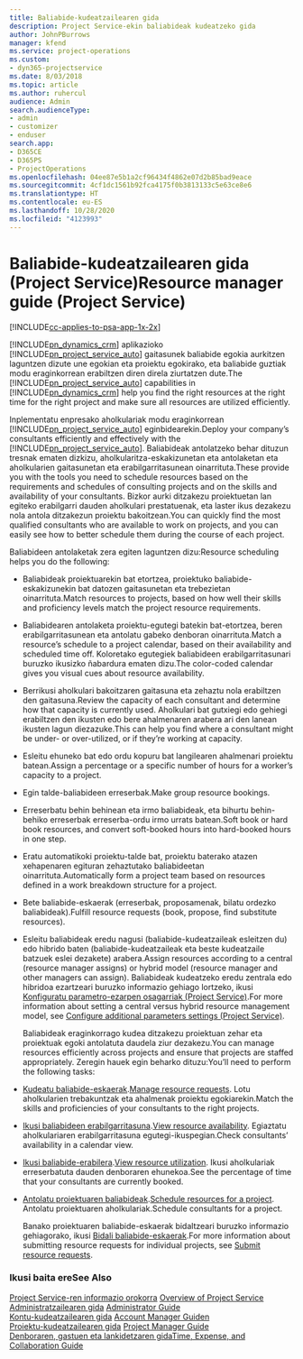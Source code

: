 ```yaml
---
title: Baliabide-kudeatzailearen gida
description: Project Service-ekin baliabideak kudeatzeko gida
author: JohnPBurrows
manager: kfend
ms.service: project-operations
ms.custom:
- dyn365-projectservice
ms.date: 8/03/2018
ms.topic: article
ms.author: ruhercul
audience: Admin
search.audienceType:
- admin
- customizer
- enduser
search.app:
- D365CE
- D365PS
- ProjectOperations
ms.openlocfilehash: 04ee87e5b1a2cf96434f4862e07d2b85bad9eace
ms.sourcegitcommit: 4cf1dc1561b92fca4175f0b3813133c5e63ce8e6
ms.translationtype: HT
ms.contentlocale: eu-ES
ms.lasthandoff: 10/28/2020
ms.locfileid: "4123993"
---
```

# <a name="resource-manager-guide-project-service"></a><span data-ttu-id="e75ea-103">Baliabide-kudeatzailearen gida (Project Service)</span><span class="sxs-lookup"><span data-stu-id="e75ea-103">Resource manager guide (Project Service)</span></span>

[!INCLUDE[cc-applies-to-psa-app-1x-2x](../includes/cc-applies-to-psa-app-1x-2x.md)]

<span data-ttu-id="e75ea-104">[!INCLUDE[pn_dynamics_crm](../includes/pn-dynamics-crm.md)] aplikazioko [!INCLUDE[pn_project_service_auto](../includes/pn-project-service-auto.md)] gaitasunek baliabide egokia aurkitzen laguntzen dizute une egokian eta proiektu egokirako, eta baliabide guztiak modu eraginkorrean erabiltzen diren direla ziurtatzen dute.</span><span class="sxs-lookup"><span data-stu-id="e75ea-104">The [!INCLUDE[pn_project_service_auto](../includes/pn-project-service-auto.md)] capabilities in [!INCLUDE[pn_dynamics_crm](../includes/pn-dynamics-crm.md)] help you find the right resources at the right time for the right project and make sure all resources are utilized efficiently.</span></span>  
  
 <span data-ttu-id="e75ea-105">Inplementatu enpresako aholkulariak modu eraginkorrean [!INCLUDE[pn_project_service_auto](../includes/pn-project-service-auto.md)] eginbidearekin.</span><span class="sxs-lookup"><span data-stu-id="e75ea-105">Deploy your company’s consultants efficiently and effectively with the [!INCLUDE[pn_project_service_auto](../includes/pn-project-service-auto.md)].</span></span> <span data-ttu-id="e75ea-106">Baliabideak antolatzeko behar dituzun tresnak ematen dizkizu, aholkularitza-eskakizunetan eta antolaketan eta aholkularien gaitasunetan eta erabilgarritasunean oinarrituta.</span><span class="sxs-lookup"><span data-stu-id="e75ea-106">These provide you with the tools you need to schedule resources based on the requirements and schedules of consulting projects and on the skills and availability of your consultants.</span></span> <span data-ttu-id="e75ea-107">Bizkor aurki ditzakezu proiektuetan lan egiteko erabilgarri dauden aholkulari prestatuenak, eta laster ikus dezakezu nola antola ditzakezun proiektu bakoitzean.</span><span class="sxs-lookup"><span data-stu-id="e75ea-107">You can quickly find the most qualified consultants who are available to work on projects, and you can easily see how to better schedule them during the course of each project.</span></span>  
  
 <span data-ttu-id="e75ea-108">Baliabideen antolaketak zera egiten laguntzen dizu:</span><span class="sxs-lookup"><span data-stu-id="e75ea-108">Resource scheduling helps you do the following:</span></span>  
  
- <span data-ttu-id="e75ea-109">Baliabideak proiektuarekin bat etortzea, proiektuko baliabide-eskakizunekin bat datozen gaitasunetan eta trebezietan oinarrituta.</span><span class="sxs-lookup"><span data-stu-id="e75ea-109">Match resources to projects, based on how well their skills and proficiency levels match the project resource requirements.</span></span>  
  
- <span data-ttu-id="e75ea-110">Baliabidearen antolaketa proiektu-egutegi batekin bat-etortzea, beren erabilgarritasunean eta antolatu gabeko denboran oinarrituta.</span><span class="sxs-lookup"><span data-stu-id="e75ea-110">Match a resource’s schedule to a project calendar, based on their availability and scheduled time off.</span></span> <span data-ttu-id="e75ea-111">Koloretako egutegiek baliabideen erabilgarritasunari buruzko ikusizko ñabardura ematen dizu.</span><span class="sxs-lookup"><span data-stu-id="e75ea-111">The color-coded calendar gives you visual cues about resource availability.</span></span>  
  
- <span data-ttu-id="e75ea-112">Berrikusi aholkulari bakoitzaren gaitasuna eta zehaztu nola erabiltzen den gaitasuna.</span><span class="sxs-lookup"><span data-stu-id="e75ea-112">Review the capacity of each consultant and determine how that capacity is currently used.</span></span> <span data-ttu-id="e75ea-113">Aholkulari bat gutxiegi edo gehiegi erabiltzen den ikusten edo bere ahalmenaren arabera ari den lanean ikusten lagun diezazuke.</span><span class="sxs-lookup"><span data-stu-id="e75ea-113">This can help you find where a consultant might be under- or over-utilized, or if they’re working at capacity.</span></span>  
  
- <span data-ttu-id="e75ea-114">Esleitu ehuneko bat edo ordu kopuru bat langilearen ahalmenari proiektu batean.</span><span class="sxs-lookup"><span data-stu-id="e75ea-114">Assign a percentage or a specific number of hours for a worker’s capacity to a project.</span></span>  
  
- <span data-ttu-id="e75ea-115">Egin talde-baliabideen erreserbak.</span><span class="sxs-lookup"><span data-stu-id="e75ea-115">Make group resource bookings.</span></span>  
  
- <span data-ttu-id="e75ea-116">Erreserbatu behin behinean eta irmo baliabideak, eta bihurtu behin-behiko erreserbak erreserba-ordu irmo urrats batean.</span><span class="sxs-lookup"><span data-stu-id="e75ea-116">Soft book or hard book resources, and convert soft-booked hours into hard-booked hours in one step.</span></span>  
  
- <span data-ttu-id="e75ea-117">Eratu automatikoki proiektu-talde bat, proiektu baterako atazen xehapenaren egituran zehaztutako baliabideetan oinarrituta.</span><span class="sxs-lookup"><span data-stu-id="e75ea-117">Automatically form a project team based on resources defined in a work breakdown structure for a project.</span></span>  
  
- <span data-ttu-id="e75ea-118">Bete baliabide-eskaerak (erreserbak, proposamenak, bilatu ordezko baliabideak).</span><span class="sxs-lookup"><span data-stu-id="e75ea-118">Fulfill resource requests (book, propose, find substitute resources).</span></span>  
  
- <span data-ttu-id="e75ea-119">Esleitu baliabideak eredu nagusi (baliabide-kudeatzaileak esleitzen du) edo hibrido baten (baliabide-kudeatzaileak eta beste kudeatzaile batzuek eslei dezakete) arabera.</span><span class="sxs-lookup"><span data-stu-id="e75ea-119">Assign resources according to a central (resource manager assigns) or hybrid model (resource manager and other managers can assign).</span></span> <span data-ttu-id="e75ea-120">Baliabideak kudeatzeko eredu zentrala edo hibridoa ezartzeari buruzko informazio gehiago lortzeko, ikusi [Konfiguratu parametro-ezarpen osagarriak (Project Service)](../psa/configure-additional-parameters-settings.md).</span><span class="sxs-lookup"><span data-stu-id="e75ea-120">For more information about setting a central versus hybrid resource management model, see [Configure additional parameters settings (Project Service)](../psa/configure-additional-parameters-settings.md).</span></span>  
  
  <span data-ttu-id="e75ea-121">Baliabideak eraginkorrago kudea ditzakezu proiektuan zehar eta proiektuak egoki antolatuta daudela ziur dezakezu.</span><span class="sxs-lookup"><span data-stu-id="e75ea-121">You can manage resources efficiently across projects and ensure that projects are staffed appropriately.</span></span> <span data-ttu-id="e75ea-122">Zeregin hauek egin beharko dituzu:</span><span class="sxs-lookup"><span data-stu-id="e75ea-122">You’ll need to perform the following tasks:</span></span>  
  
- <span data-ttu-id="e75ea-123">[Kudeatu baliabide-eskaerak](../psa/manage-resource-requests.md).</span><span class="sxs-lookup"><span data-stu-id="e75ea-123">[Manage resource requests](../psa/manage-resource-requests.md).</span></span> <span data-ttu-id="e75ea-124">Lotu aholkularien trebakuntzak eta ahalmenak proiektu egokiarekin.</span><span class="sxs-lookup"><span data-stu-id="e75ea-124">Match the skills and proficiencies of your consultants to the right projects.</span></span>  
  
- <span data-ttu-id="e75ea-125">[Ikusi baliabideen erabilgarritasuna](../psa/view-resource-availability.md).</span><span class="sxs-lookup"><span data-stu-id="e75ea-125">[View resource availability](../psa/view-resource-availability.md).</span></span> <span data-ttu-id="e75ea-126">Egiaztatu aholkulariaren erabilgarritasuna egutegi-ikuspegian.</span><span class="sxs-lookup"><span data-stu-id="e75ea-126">Check consultants’ availability in a calendar view.</span></span>  
  
- <span data-ttu-id="e75ea-127">[Ikusi baliabide-erabilera](../psa/view-resource-utilization.md).</span><span class="sxs-lookup"><span data-stu-id="e75ea-127">[View resource utilization](../psa/view-resource-utilization.md).</span></span> <span data-ttu-id="e75ea-128">Ikusi aholkulariak erreserbatuta dauden denboraren ehunekoa.</span><span class="sxs-lookup"><span data-stu-id="e75ea-128">See the percentage of time that your consultants are currently booked.</span></span>  
  
- <span data-ttu-id="e75ea-129">[Antolatu proiektuaren baliabideak](../psa/schedule-resources-project.md).</span><span class="sxs-lookup"><span data-stu-id="e75ea-129">[Schedule resources for a project](../psa/schedule-resources-project.md).</span></span> <span data-ttu-id="e75ea-130">Antolatu proiektuaren aholkulariak.</span><span class="sxs-lookup"><span data-stu-id="e75ea-130">Schedule consultants for a project.</span></span>  
  
  <span data-ttu-id="e75ea-131">Banako proiektuaren baliabide-eskaerak bidaltzeari buruzko informazio gehiagorako, ikusi [Bidali baliabide-eskaerak](../psa/submit-resource-requests.md).</span><span class="sxs-lookup"><span data-stu-id="e75ea-131">For more information about submitting resource requests for individual projects, see [Submit resource requests](../psa/submit-resource-requests.md).</span></span>  
  
### <a name="see-also"></a><span data-ttu-id="e75ea-132">Ikusi baita ere</span><span class="sxs-lookup"><span data-stu-id="e75ea-132">See Also</span></span>  
 <span data-ttu-id="e75ea-133">[Project Service-ren informazio orokorra](../psa/overview.md) </span><span class="sxs-lookup"><span data-stu-id="e75ea-133">[Overview of Project Service](../psa/overview.md) </span></span>  
 <span data-ttu-id="e75ea-134">[Administratzailearen gida](../psa/admin-guide.md) </span><span class="sxs-lookup"><span data-stu-id="e75ea-134">[Administrator Guide](../psa/admin-guide.md) </span></span>  
 <span data-ttu-id="e75ea-135">[Kontu-kudeatzailearen gida](../psa/account-manager-guide.md) </span><span class="sxs-lookup"><span data-stu-id="e75ea-135">[Account Manager Guiden](../psa/account-manager-guide.md) </span></span>  
 <span data-ttu-id="e75ea-136">[Proiektu-kudeatzailearen gida](../psa/project-manager-guide.md) </span><span class="sxs-lookup"><span data-stu-id="e75ea-136">[Project Manager Guide](../psa/project-manager-guide.md) </span></span>  
 [<span data-ttu-id="e75ea-137">Denboraren, gastuen eta lankidetzaren gida</span><span class="sxs-lookup"><span data-stu-id="e75ea-137">Time, Expense, and Collaboration Guide</span></span>](../psa/time-expense-collaboration-guide.md)
